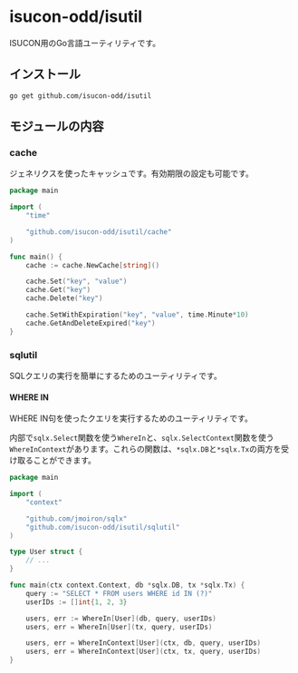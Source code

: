 # isucon-odd/isutil

ISUCON用のGo言語ユーティリティです。

## インストール

```sh
go get github.com/isucon-odd/isutil
```

## モジュールの内容

### cache

ジェネリクスを使ったキャッシュです。有効期限の設定も可能です。

```go
package main

import (
	"time"

	"github.com/isucon-odd/isutil/cache"
)

func main() {
	cache := cache.NewCache[string]()

	cache.Set("key", "value")
	cache.Get("key")
	cache.Delete("key")

	cache.SetWithExpiration("key", "value", time.Minute*10)
	cache.GetAndDeleteExpired("key")
}
```

### sqlutil

SQLクエリの実行を簡単にするためのユーティリティです。

#### WHERE IN

WHERE IN句を使ったクエリを実行するためのユーティリティです。

内部で`sqlx.Select`関数を使う`WhereIn`と、`sqlx.SelectContext`関数を使う`WhereInContext`があります。これらの関数は、`*sqlx.DB`と`*sqlx.Tx`の両方を受け取ることができます。

```go
package main

import (
	"context"

	"github.com/jmoiron/sqlx"
	"github.com/isucon-odd/isutil/sqlutil"
)

type User struct {
	// ...
}

func main(ctx context.Context, db *sqlx.DB, tx *sqlx.Tx) {
	query := "SELECT * FROM users WHERE id IN (?)"
	userIDs := []int{1, 2, 3}

	users, err := WhereIn[User](db, query, userIDs)
	users, err = WhereIn[User](tx, query, userIDs)

	users, err = WhereInContext[User](ctx, db, query, userIDs)
	users, err = WhereInContext[User](ctx, tx, query, userIDs)
}
```
